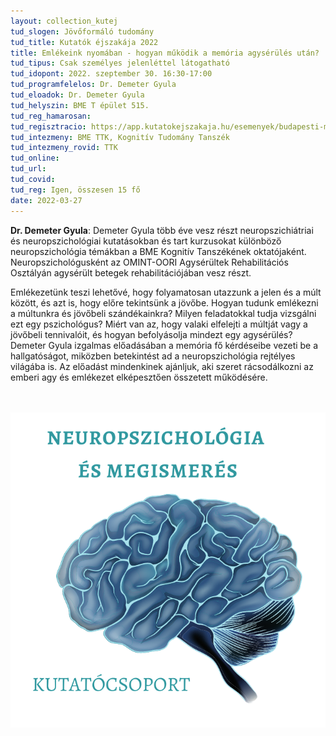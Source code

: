 ```yaml
---
layout: collection_kutej
tud_slogen: Jövőformáló tudomány
tud_title: Kutatók éjszakája 2022
title: Emlékeink nyomában - hogyan működik a memória agysérülés után?
tud_tipus: Csak személyes jelenléttel látogatható
tud_idopont: 2022. szeptember 30. 16:30-17:00
tud_programfelelos: Dr. Demeter Gyula
tud_eloadok: Dr. Demeter Gyula
tud_helyszin: BME T épület 515.
tud_reg_hamarosan:
tud_regisztracio: https://app.kutatokejszakaja.hu/esemenyek/budapesti-muszaki-es-gazdasagtudomanyi-egyetem/emlekeink-nyomaban-hogyan-mukodik-a-memoria-agyserules-utan
tud_intezmeny: BME TTK, Kognitív Tudomány Tanszék
tud_intezmeny_rovid: TTK
tud_online:
tud_url:
tud_covid:
tud_reg: Igen, összesen 15 fő
date: 2022-03-27
---
```


<b>Dr. Demeter Gyula</b>: Demeter Gyula több éve vesz részt neuropszichiátriai és neuropszichológiai kutatásokban és tart kurzusokat különböző neuropszichológia témákban a BME Kognitív Tanszékének oktatójaként.  Neuropszichológusként az OMINT-OORI Agysérültek Rehabilitációs Osztályán agysérült betegek rehabilitációjában vesz részt.

Emlékezetünk teszi lehetővé, hogy folyamatosan utazzunk a jelen és a múlt között, és azt is, hogy előre tekintsünk a jövőbe.  Hogyan tudunk emlékezni a múltunkra és jövőbeli szándékainkra? Milyen feladatokkal tudja vizsgálni ezt egy pszichológus? Miért van az, hogy valaki  elfelejti a múltját  vagy a  jövőbeli tennivalóit, és hogyan befolyásolja mindezt egy agysérülés? Demeter Gyula izgalmas előadásában a memória fő kérdéseibe vezeti be a hallgatóságot, miközben betekintést ad a neuropszichológia rejtélyes világába is. Az előadást mindenkinek ajánljuk, aki szeret rácsodálkozni az emberi agy és emlékezet elképesztően összetett működésére.

<br><br>
<img src="images/emlekeink-nyomaban-hogyan-mukodik-a-memoria-agyserules-utan.png" max-width="400" class="center">